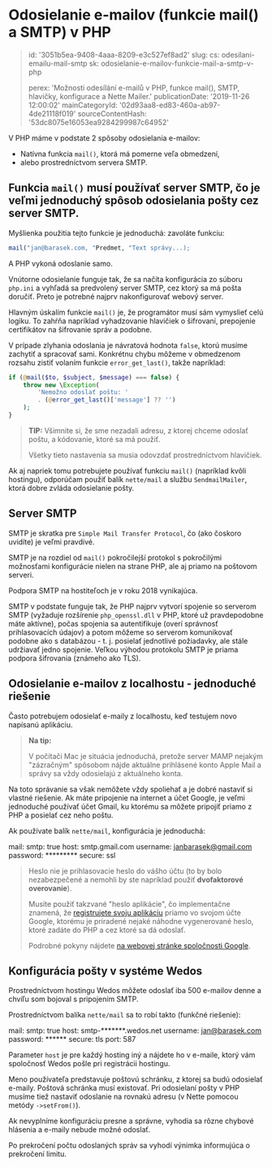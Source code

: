 Odosielanie e-mailov (funkcie mail() a SMTP) v PHP
==================================================

> id: '3051b5ea-9408-4aaa-8209-e3c527ef8ad2'
> slug:
> 	cs: odesilani-emailu-mail-smtp
> 	sk: odosielanie-e-mailov-funkcie-mail-a-smtp-v-php
> 
> perex: 'Možnosti odesílání e-mailů v PHP, funkce mail(), SMTP, hlavičky, konfigurace a Nette Mailer.'
> publicationDate: '2019-11-26 12:00:02'
> mainCategoryId: '02d93aa8-ed83-460a-ab97-4de21118f019'
> sourceContentHash: '53dc8075e16053ea9284299987c64952'

V PHP máme v podstate 2 spôsoby odosielania e-mailov:

- Natívna funkcia `mail()`, ktorá má pomerne veľa obmedzení,
- alebo prostredníctvom servera SMTP.

Funkcia `mail()` musí používať server SMTP, čo je veľmi jednoduchý spôsob odosielania pošty cez server SMTP.
---------------

Myšlienka použitia tejto funkcie je jednoduchá: zavoláte funkciu:

```php
mail("jan@barasek.com, "Predmet, "Text správy...);
```

A PHP vykoná odoslanie samo.

Vnútorne odosielanie funguje tak, že sa načíta konfigurácia zo súboru `php.ini` a vyhľadá sa predvolený server SMTP, cez ktorý sa má pošta doručiť. Preto je potrebné najprv nakonfigurovať webový server.

Hlavným úskalím funkcie `mail()` je, že programátor musí sám vymyslieť celú logiku. To zahŕňa napríklad vyhadzovanie hlavičiek o šifrovaní, prepojenie certifikátov na šifrovanie správ a podobne.

V prípade zlyhania odoslania je návratová hodnota `false`, ktorú musíme zachytiť a spracovať sami. Konkrétnu chybu môžeme v obmedzenom rozsahu zistiť volaním funkcie `error_get_last()`, takže napríklad:

```php
if (@mail($to, $subject, $message) === false) {
	throw new \Exception(
		'Nemožno odoslať poštu: '
		. (@error_get_last()['message'] ?? '')
	);
}
```

> **TIP:** Všimnite si, že sme nezadali adresu, z ktorej chceme odoslať poštu, a kódovanie, ktoré sa má použiť.
>
> Všetky tieto nastavenia sa musia odovzdať prostredníctvom hlavičiek.

Ak aj napriek tomu potrebujete používať funkciu `mail()` (napríklad kvôli hostingu), odporúčam použiť balík `nette/mail` a službu `SendmailMailer`, ktorá dobre zvláda odosielanie pošty.

Server SMTP
-----------

SMTP je skratka pre `Simple Mail Transfer Protocol`, čo (ako čoskoro uvidíte) je veľmi pravdivé.

SMTP je na rozdiel od `mail()` pokročilejší protokol s pokročilými možnosťami konfigurácie nielen na strane PHP, ale aj priamo na poštovom serveri.

Podpora SMTP na hostiteľoch je v roku 2018 vynikajúca.

SMTP v podstate funguje tak, že PHP najprv vytvorí spojenie so serverom SMTP (vyžaduje rozšírenie `php_openssl.dll` v PHP, ktoré už pravdepodobne máte aktívne), počas spojenia sa autentifikuje (overí správnosť prihlasovacích údajov) a potom môžeme so serverom komunikovať podobne ako s databázou - t. j. posielať jednotlivé požiadavky, ale stále udržiavať jedno spojenie. Veľkou výhodou protokolu SMTP je priama podpora šifrovania (známeho ako TLS).

Odosielanie e-mailov z localhostu - jednoduché riešenie
--------------------------------------------------

Často potrebujem odosielať e-maily z localhostu, keď testujem novo napísanú aplikáciu.

> **Na tip:**
>
> V počítači Mac je situácia jednoduchá, pretože server MAMP nejakým "zázračným" spôsobom nájde aktuálne prihlásené konto Apple Mail a správy sa vždy odosielajú z aktuálneho konta.

Na toto správanie sa však nemôžete vždy spoliehať a je dobré nastaviť si vlastné riešenie. Ak máte pripojenie na internet a účet Google, je veľmi jednoduché používať účet Gmail, ku ktorému sa môžete pripojiť priamo z PHP a posielať cez neho poštu.

Ak používate balík `nette/mail`, konfigurácia je jednoduchá:

mail:
	smtp: true
	host: smtp.gmail.com
	username: janbarasek@gmail.com
	password: *********
	secure: ssl

> Heslo nie je prihlasovacie heslo do vášho účtu (to by bolo nezabezpečené a nemohli by ste napríklad použiť **dvofaktorové overovanie**).
>
> Musíte použiť takzvané "heslo aplikácie", čo implementačne znamená, že <a href="https://myaccount.google.com/apppasswords">registrujete svoju aplikáciu</a> priamo vo svojom účte Google, ktorému je priradené nejaké náhodne vygenerované heslo, ktoré zadáte do PHP a cez ktoré sa dá odoslať.
>
> Podrobné pokyny nájdete <a href="https://support.google.com/accounts/answer/185833?hl=cs">na webovej stránke spoločnosti Google</a>.

Konfigurácia pošty v systéme Wedos
---------------------------

Prostredníctvom hostingu Wedos môžete odoslať iba 500 e-mailov denne a chvíľu som bojoval s pripojením SMTP.

Prostredníctvom balíka `nette/mail` sa to robí takto (funkčné riešenie):

mail:
	smtp: true
	host: smtp-*******.wedos.net
	username: jan@barasek.com
	password: ******
	secure: tls
	port: 587

Parameter `host` je pre každý hosting iný a nájdete ho v e-maile, ktorý vám spoločnosť Wedos pošle pri registrácii hostingu.

Meno používateľa predstavuje poštovú schránku, z ktorej sa budú odosielať e-maily. Poštová schránka musí existovať. Pri odosielaní pošty v PHP musíme tiež nastaviť odoslanie na rovnakú adresu (v Nette pomocou metódy `->setFrom()`).

Ak nevyplníme konfiguráciu presne a správne, vyhodia sa rôzne chybové hlásenia a e-maily nebude možné odoslať.

Po prekročení počtu odoslaných správ sa vyhodí výnimka informujúca o prekročení limitu.
